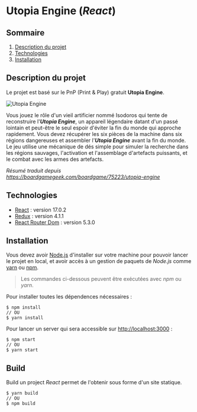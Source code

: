 # Utopia Engine (*React*)

## Sommaire
1. [Description du projet](#description-du-projet)
2. [Technologies](#technologies)
3. [Installation](#installation)

## Description du projet
Le projet est basé sur le PnP (Print & Play) gratuit **Utopia Engine**.

![Utopia Engine](https://cf.geekdo-images.com/HTsjNQHQQMf029lmvlOFqA__itemrep/img/BX4Bcn68QCWJHaEIrCG5mTioiCE=/fit-in/246x300/filters:strip_icc()/pic1827127.jpg)

Vous jouez le rôle d'un vieil artificier nommé Isodoros qui tente de reconstruire l'***Utopia Engine***, un appareil légendaire datant d'un passé lointain et peut-être le seul espoir d'éviter la fin du monde qui approche rapidement. Vous devez récupérer les six pièces de la machine dans six régions dangereuses et assembler l'***Utopia Engine*** avant la fin du monde. Le jeu utilise une mécanique de dés simple pour simuler la recherche dans les régions sauvages, l'activation et l'assemblage d'artefacts puissants, et le combat avec les armes des artefacts.

*Résumé traduit depuis https://boardgamegeek.com/boardgame/75223/utopia-engine*

## Technologies
* [React](https://fr.reactjs.org/) : version 17.0.2
* [Redux](https://redux.js.org/) : version 4.1.1
* [React Router Dom](https://www.npmjs.com/package/react-router-dom) : version 5.3.0

## Installation
Vous devez avoir [Node.js](https://nodejs.org/fr/) d'installer sur votre machine pour pouvoir lancer le projet en local, et avoir accès à un gestion de paquets de *Node.js* comme [yarn](https://yarnpkg.com/) ou [npm](https://www.npmjs.com/).

>Les commandes ci-dessous peuvent être exécutées avec *npm* ou *yarn*.

Pour installer toutes les dépendences nécessaires : 
~~~ shell
$ npm install
// OU
$ yarn install
~~~

Pour lancer un server qui sera accessible sur [http://localhost:3000](http://localhost:3000) :
~~~ shell
$ npm start
// OU
$ yarn start
~~~

## Build
Build un project *React* permet de l'obtenir sous forme d'un site statique.
~~~ shell
$ yarn build
// OU
$ npm build 
~~~
